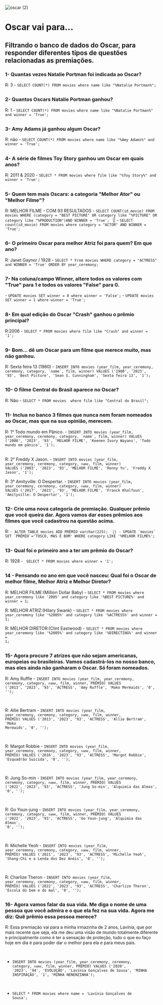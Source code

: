 
![oscar (2)](https://user-images.githubusercontent.com/125033731/236519898-326fac96-80e3-4a93-b48d-1e29715a888b.png) <h1> Oscar vai para...</h1>
## Filtrando o banco de dados do Oscar, para responder diferentes tipos de questões relacionadas as premiações.

<h3> 1- Quantas vezes Natalie Portman foi indicada ao Oscar? </h3>
 R: 3 - <code>SELECT COUNT(*) FROM movies where name like "%Natalie Portman%"; </code>
 
 ##
 
<h3> 2- Quantos Oscars Natalie Portman ganhou? </h3>
R: 1 - <code>SELECT COUNT(*) FROM movies where name like "%Natalie Portman%" and winner = 'True'; </code>

##

<h3> 3- Amy Adams já ganhou algum Oscar? </h3>
R: não - <code>SELECT COUNT(*) FROM movies where name like "%Amy Adams%" and winner = 'True';	</code>

##

<h3> 4- A série de filmes Toy Story ganhou um Oscar em quais anos? </h3>
R: 2011 & 2020 - <code>SELECT * FROM movies where film like "%Toy Story%" and winner = 'True';</code>

##

<h3> 5- Quem tem mais Oscars: a categoria "Melhor Ator" ou "Melhor Filme"? </h3>
R: MELHOR FILME - COM  93 RESULTADOS - <code>SELECT COUNT(id_movie) FROM movies WHERE (category = "BEST PICTURE" OR category like "%PICTURE" OR category like "%PRODUCTION")AND WINNER = 'True'; </code> || - <code>SELECT count(id_movie) FROM movies where category = "ACTOR" AND WINNER = 'True'; </code>

##

<h3> 6- O primeiro Oscar para melhor Atriz foi para quem? Em que ano? </h3>
R: Janet Gaynor / 1928 - <code>SELECT * From movies WHERE category = "ACTRESS" and WINNER = 'True' ORDER BY year_ceremony; </code>

##

<h3> 7- Na coluna/campo Winner, altere todos os valores com "True" para 1 e todos os valores "False" para 0. </h3>
- <code>UPDATE movies SET winner = 0 where winner = 'False';</code> - <code>UPDATE movies SET winner = 1 where winner = 'True';</code>

##

<h3> 8- Em qual edição do Oscar "Crash" ganhou o prêmio principal? </h3>
R:2006 - <code>SELECT * FROM movies where film like "Crash" and winner = '1';</code>

##

<h3> 9- Bom... dê um Oscar para um filme que merece muito, mas não ganhou. </h3>
R: Sexta feira 13 (1980) - <code>INSERT INTO movies (year_film, year_ceremony, ceremony, category, `name`, film, winner) VALUES ('1980', '2023', '93', 'Best Picture', 'Sean S. Cunningham', 'Sexta feira 13', '1');</code>

##

<h3> 10- O filme Central do Brasil aparece no Oscar? </h3>
R: Não - <code>SELECT * FROM movies  where film like "Central do Brasil";</code>

##

<h3> 11- Inclua no banco 3 filmes que nunca nem foram nomeados ao Oscar, mas que na sua opinião, merecem. </h3> 
R: 1° Todo mundo em Pânico. - <code>INSERT INTO movies (year_film, year_ceremony, ceremony, category, `name`, film, winner) VALUES ('2000', '2023', '93', 'MELHOR FILME', 'Keenen Ivory Wayans', 'Todo mundo em pânico', '1'); </code>

<br>
<br>

R: 2° Freddy X Jason. - <code>INSERT INTO movies (year_film, year_ceremony, ceremony, category, `name`, film, winner) VALUES ('2003', '2023', '93', 'MELHOR FILME', 'Ronny Yu', 'Freddy X Jason', '1'); </code>
 
R: 3° Amityville: O Despertar. - <code>INSERT INTO movies (year_film, year_ceremony, ceremony, category, `name`, film, winner) VALUES ('2017', '2023', '93', 'MELHOR FILME', 'Franck Khalfoun', 'Amityville: O Despertar', '1'); </code>

##

<h3> 12- Crie uma nova categoria de premiação. Qualquer prêmio que você queira dar. Agora vamos dar esses prêmios aos filmes que você cadastrou na questão acima. </h3>
R: <code>- ALTER TABLE movies ADD PRÊMIO varchar(225);  || - UPDATE `movies` SET `PRÊMIO`='TOSCO, MAS É BOM' WHERE category LIKE '%MELHOR FILME%';</code>

##

<h3> 13- Qual foi o primeiro ano a ter um prêmio do Oscar? </h3>
R: 1928 - <code> SELECT * FROM movies where winner = '1'; </code>

##

<h3> 14 - Pensando no ano em que você nasceu: Qual foi o Oscar de melhor filme, Melhor Atriz e Melhor Diretor? </h3>
R: MELHOR FILME:(Million Dollar Baby) - <code>SELECT * FROM movies where year_ceremony like '2005' and category like '%BEST PICTURE%' and winner = 1; </code> <br>

R: MELHOR ATRIZ:(Hilary Swank) - <code>SELECT * FROM movies where year_ceremony like '%2005%' and category like '%ACTRESS%' and winner = 1; </code><br>

R: MELHOR DIRETOR:(Clint Eastwood) - <code>SELECT * FROM movies where year_ceremony like '%2005%' and category like '%DIRECTING%' and winner = 1; </code>

##

<h3> 15- Agora procure 7 atrizes que não sejam americanas, europeias ou brasileiras.  Vamos cadastrá-los no nosso banco, mas eles ainda não ganharam o Oscar. Só foram nomeados. </h3>

R: Amy Ruffle - <code>INSERT INTO movies (year_film, year_ceremony, ceremony, category, `name`, film, winner, PRÊMIO) VALUES ('2013', '2023', '93', 'ACTRESS', 'Amy Ruffle', 'Mako Mermaids', '0', ''); </code>

<br>

R: Allie Bertram - <code>INSERT INTO movies (year_film, year_ceremony, ceremony, category, `name`, film, winner, PRÊMIO) VALUES ('2013', '2023', '93', 'ACTRESS', 'Allie Bertram', 'Mako Mermaids', '0', '');</code>

<br>

R: Margot Robbie - <code>INSERT INTO movies (year_film, year_ceremony, ceremony, category, `name`, film, winner, PRÊMIO) VALUES ('2016', '2023', '93', 'ACTRESS', 'Margot Robbie', 'Esquadrão Suicida', '0', '');</code>

<br>

R: Jung So-min - <code>INSERT INTO movies (year_film, year_ceremony, ceremony, category, `name`, film, winner, PRÊMIO) VALUES ('2022', '2023', '93', 'ACTRESS', 'Jung So-min', 'Alquimia das Almas', '0', '');</code>

<br>

R: Go Youn-jung - <code>INSERT INTO movies (year_film, year_ceremony, ceremony, category, `name`, film, winner, PRÊMIO) VALUES ('2022', '2023', '93', 'ACTRESS', 'Go Youn-jung', 'Alquimia das Almas', '0', '');</code>

<br>

R: Michelle Yeoh - <code>INSERT INTO movies (year_film, year_ceremony, ceremony, category, `name`, film, winner, PRÊMIO) VALUES ('2021', '2023', '93', 'ACTRESS', 'Michelle Yeoh', 'Shang-Chi e a Lenda dos Dez Anéis', '0', '');</code>

<br>

R: Charlize Theron - <code>INSERT INTO movies (year_film, year_ceremony, ceremony, category, `name`, film, winner, PRÊMIO) VALUES ('2022', '2023', '93', 'ACTRESS', 'Charlize Theron', 'Escola do bem e do mal', '0', '');</code>

##

<h3> 16- Agora vamos falar da sua vida. Me diga o nome de uma pessoa que você admira e o que ela fez na sua vida. Agora me diz: Quê prêmio essa pessoa merece?</h3> 

R: Essa premiação vai para a minha irmazinha de 2 anos, Lavínia, que por mais recente que seja, ela me deu uma visão de mundo totalmente diferente e principalmente como é ter a sensação de proteção, tudo o que eu faço hoje em dia é para poder dar o melhor para ela e para meus pais. 

<br>

- <code>INSERT INTO movies (year_film, year_ceremony, ceremony, category, `name`, film, winner, PRÊMIO) VALUES ('2020', '2023', '94', 'EVOLUÇÃO', 'Lavínia Gonçalves de Sousa', 'MINHA INSPIRAÇÃO', '1', 'MINHA NENENZINHA');</code> 

<br>

- <code>SELECT * FROM movies where name = 'Lavínia Gonçalves de Sousa';</code>











